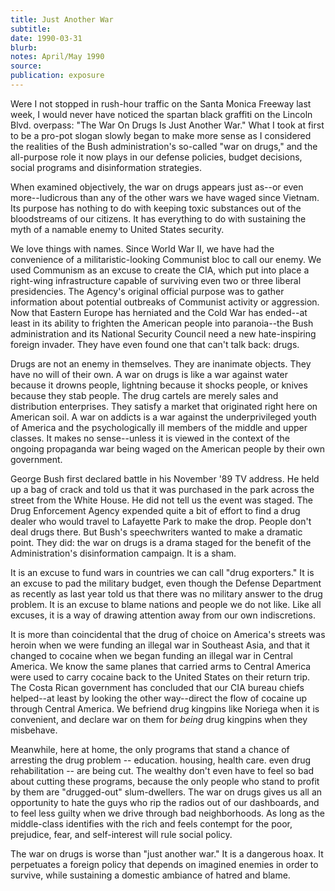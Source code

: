 ```yaml
---
title: Just Another War
subtitle:
date: 1990-03-31
blurb:
notes: April/May 1990
source:
publication: exposure
---
```


Were I not stopped in rush-hour traffic on the Santa Monica Freeway last week, I would never have noticed the spartan black graffiti on the Lincoln Blvd. overpass: "The War On Drugs Is Just Another War." What I took at first to be a pro-pot slogan slowly began to make more sense as I considered the realities of the Bush administration's so-called "war on drugs," and the all-purpose role it now plays in our defense policies, budget decisions, social programs and disinformation strategies.

When examined objectively, the war on drugs appears just as--or even more--ludicrous than any of the other wars we have waged since Vietnam. Its purpose has nothing to do with keeping toxic substances out of the bloodstreams of our citizens. It has everything to do with sustaining the myth of a namable enemy to United States security.

We love things with names. Since World War II, we have had the convenience of a militaristic-looking Communist bloc to call our enemy. We used Communism as an excuse to create the CIA, which put into place a right-wing infrastructure capable of surviving even two or three liberal presidencies. The Agency's original official purpose was to gather information about potential outbreaks of Communist activity or aggression. Now that Eastern Europe has herniated and the Cold War has ended--at least in its ability to frighten the American people into paranoia--the Bush administration and its National Security Council need a new hate-inspiring foreign invader. They have even found one that can't talk back: drugs.

Drugs are not an enemy in themselves. They are inanimate objects. They have no will of their own. A war on drugs is like a war against water because it drowns people, lightning because it shocks people, or knives because they stab people. The drug cartels are merely sales and distribution enterprises. They satisfy a market that originated right here on American soil. A war on addicts is a war against the underprivileged youth of America and the psychologically ill members of the middle and upper classes. It makes no sense--unless it is viewed in the context of the ongoing propaganda war being waged on the American people by their own government.

George Bush first declared battle in his November '89 TV address. He held up a bag of crack and told us that it was purchased in the park across the street from the White House. He did not tell us the event was staged. The Drug Enforcement Agency expended quite a bit of effort to find a drug dealer who would travel to Lafayette Park to make the drop. People don't deal drugs there. But Bush's speechwriters wanted to make a dramatic point. They did: the war on drugs is a drama staged for the benefit of the Administration's disinformation campaign. It is a sham.

It is an excuse to fund wars in countries we can call "drug exporters." It is an excuse to pad the military budget, even though the Defense Department as recently as last year told us that there was no military answer to the drug problem. It is an excuse to blame nations and people we do not like. Like all excuses, it is a way of drawing attention away from our own indiscretions.

It is more than coincidental that the drug of choice on America's streets was heroin when we were funding an illegal war in Southeast Asia, and that it changed to cocaine when we began funding an illegal war in Central America. We know the same planes that carried arms to Central America were used to carry cocaine back to the United States on their return trip. The Costa Rican government has concluded that our CIA bureau chiefs helped--at least by looking the other way--direct the flow of cocaine up through Central America. We befriend drug kingpins like Noriega when it is convenient, and declare war on them for _being_ drug kingpins when they misbehave.

Meanwhile, here at home, the only programs that stand a chance of arresting the drug problem -- education. housing, health care. even drug rehabilitation -- are being cut. The wealthy don't even have to feel so bad about cutting these programs, because the only people who stand to profit by them are "drugged-out" slum-dwellers. The war on drugs gives us all an opportunity to hate the guys who rip the radios out of our dashboards, and to feel less guilty when we drive through bad neighborhoods. As long as the middle-class identifies with the rich and feels contempt for the poor, prejudice, fear, and self-interest will rule social policy.

The war on drugs is worse than "just another war." It is a dangerous hoax. It perpetuates a foreign policy that depends on imagined enemies in order to survive, while sustaining a domestic ambiance of hatred and blame.

